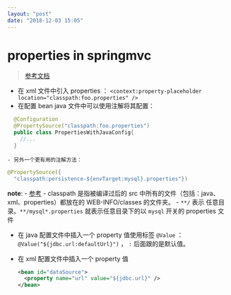 ```yaml
---
layout: "post"
date: "2018-12-03 15:05"
---
```


# properties in springmvc

> [参考文档](https://www.baeldung.com/properties-with-spring)

- 在 xml 文件中引入 properties ： `<context:property-placeholder location="classpath:foo.properties" />`
- 在配置 bean java 文件中可以使用注解将其配置：

```java
  @Configuration
  @PropertySource("classpath:foo.properties")
  public class PropertiesWithJavaConfig{
    //...
  }
```

    - 另外一个更有用的注解方法：

```java
@PropertySource({
  "classpath:persistence-${envTarget:mysql}.properties"})
```

  **note**:
    - [参考](http://www.cnblogs.com/jycboy/p/7349139.html)
    - classpath 是指被编译过后的 src 中所有的文件（包括：java、xml、properties）都放在的 WEB-INFO/classes 的文件夹。
    - `**/` 表示 任意目录。`**/mysql*.properties` 就表示任意目录下的以 `mysql` 开关的 properties 文件

- 在 java 配置文件中插入一个 property 值使用标签 `@Value` ： `@Value("${jdbc.url:defaultUrl}")` ， `:` 后面跟的是默认值。
- 在 xml 配置文件中插入一个 property 值

  ```xml
  <bean id="dataSource">
    <property name="url" value="${jdbc.url}" />
  </bean>

